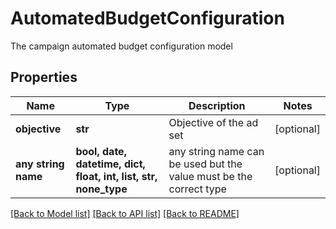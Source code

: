 # AutomatedBudgetConfiguration

The campaign automated budget configuration model

## Properties
Name | Type | Description | Notes
------------ | ------------- | ------------- | -------------
**objective** | **str** | Objective of the ad set | [optional] 
**any string name** | **bool, date, datetime, dict, float, int, list, str, none_type** | any string name can be used but the value must be the correct type | [optional]

[[Back to Model list]](../README.md#documentation-for-models) [[Back to API list]](../README.md#documentation-for-api-endpoints) [[Back to README]](../README.md)



